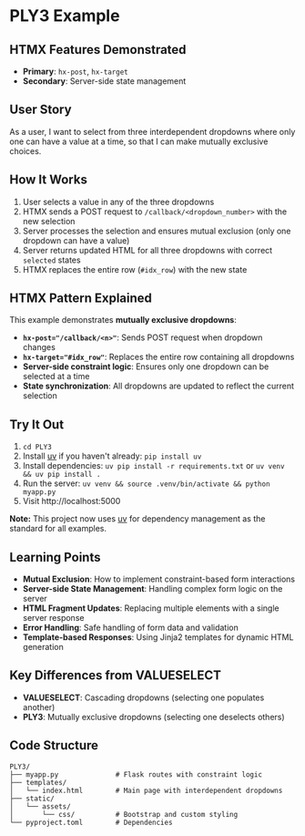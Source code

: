 # PLY3 Example

## HTMX Features Demonstrated
- **Primary**: `hx-post`, `hx-target`
- **Secondary**: Server-side state management

## User Story
As a user, I want to select from three interdependent dropdowns where only one can have a value at a time, so that I can make mutually exclusive choices.

## How It Works
1. User selects a value in any of the three dropdowns
2. HTMX sends a POST request to `/callback/<dropdown_number>` with the new selection
3. Server processes the selection and ensures mutual exclusion (only one dropdown can have a value)
4. Server returns updated HTML for all three dropdowns with correct `selected` states
5. HTMX replaces the entire row (`#idx_row`) with the new state

## HTMX Pattern Explained
This example demonstrates **mutually exclusive dropdowns**:
- **`hx-post="/callback/<n>"`**: Sends POST request when dropdown changes
- **`hx-target="#idx_row"`**: Replaces the entire row containing all dropdowns
- **Server-side constraint logic**: Ensures only one dropdown can be selected at a time
- **State synchronization**: All dropdowns are updated to reflect the current selection

## Try It Out
1. `cd PLY3`
2. Install [uv](https://github.com/astral-sh/uv) if you haven't already: `pip install uv`
3. Install dependencies: `uv pip install -r requirements.txt` or `uv venv && uv pip install .`
4. Run the server: `uv venv && source .venv/bin/activate && python myapp.py`
5. Visit http://localhost:5000

**Note:** This project now uses [uv](https://github.com/astral-sh/uv) for dependency management as the standard for all examples.

## Learning Points
- **Mutual Exclusion**: How to implement constraint-based form interactions
- **Server-side State Management**: Handling complex form logic on the server
- **HTML Fragment Updates**: Replacing multiple elements with a single server response
- **Error Handling**: Safe handling of form data and validation
- **Template-based Responses**: Using Jinja2 templates for dynamic HTML generation

## Key Differences from VALUESELECT
- **VALUESELECT**: Cascading dropdowns (selecting one populates another)
- **PLY3**: Mutually exclusive dropdowns (selecting one deselects others)

## Code Structure
```
PLY3/
├── myapp.py              # Flask routes with constraint logic
├── templates/
│   └── index.html        # Main page with interdependent dropdowns
├── static/
│   └── assets/
│       └── css/          # Bootstrap and custom styling
└── pyproject.toml        # Dependencies
``` 